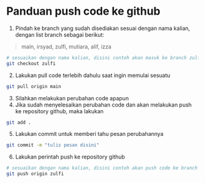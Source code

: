 # Panduan push code ke github
1. Pindah ke branch yang sudah disediakan sesuai dengan nama kalian, dengan list branch sebagai berikut:<br>
> main, irsyad, zulfi, mutiara, alif, izza

```bash
# sesuaikan dengan nama kalian, disini contoh akan masuk ke branch zulfi
git checkout zulfi
```
2. Lakukan pull code terlebih dahulu saat ingin memulai sesuatu
```bash
git pull origin main
```
3. Silahkan melakukan perubahan code apapun
4. Jika sudah menyelesaikan perubahan code dan akan melakukan push ke repository github, maka lakukan
```bash
git add .
```
5. Lakukan commit untuk memberi tahu pesan perubahannya
```bash
git commit -m "tulis pesan disini"
```
6. Lakukan perintah push ke repository github
```bash
# sesuaikan dengan nama kalian, disini contoh akan push code ke branch zulfi
git push origin zulfi
```
